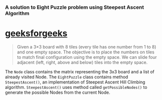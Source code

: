 ### A solution to Eight Puzzle problem using Steepest Ascent Algorithm

# [geeksforgeeks](https://www.geeksforgeeks.org/branch-bound-set-3-8-puzzle-problem/)
> Given a 3×3 board with 8 tiles (every tile has one number from 1 to 8) and one empty space. The objective is to place the numbers on tiles to match final configuration using the empty space. We can slide four adjacent (left, right, above and below) tiles into the empty space.

The `Node` class contains the matrix representing the 3x3 board and a list of already visited Node.
The `EightPuzzle` class contains method `SteepestAscent()`, an implementation of Steepest Ascent Hill Climbing algorithm.
`SteepestAscent()` uses method called `getPossibleNodes()` to generate the possible Nodes from the current Node.
